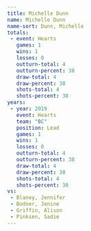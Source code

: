 ```yaml
---
title: Michelle Dunn
name: Michelle Dunn
name-sort: Dunn, Michelle
totals:
 - event: Hearts
   games: 1
   wins: 1
   losses: 0
   outturn-total: 4
   outturn-percent: 38
   draw-total: 4
   draw-percent: 38
   shots-total: 4
   shots-percent: 38
years:
 - year: 2019
   event: Hearts
   team: "BC"
   position: Lead
   games: 1
   wins: 1
   losses: 0
   outturn-total: 4
   outturn-percent: 38
   draw-total: 4
   draw-percent: 38
   shots-total: 4
   shots-percent: 38
vs:
 - Blaney, Jennifer
 - Bodner, Jenine
 - Griffin, Alison
 - Pinksen, Sadie
---
```


